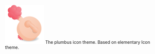 ![This is a plumbus.](/base-icons/plumbus.png?raw=true "Plumbus")
The plumbus icon theme. Based on elementary Icon theme.
